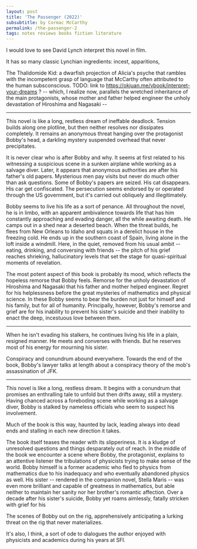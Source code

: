 ```yaml
---
layout: post
title: 'The Passenger (2022)'
subsubtitle: by Cormac McCarthy
permalink: /the-passenger-2
tags: notes reviews books fiction literature
---
```



I would love to see David Lynch interpret this novel in film.

It has so many classic Lynchian ingredients: incest, apparitions,

The Thalidomide Kid: a dwarfish projection of Alicia's psyche that rambles with the incompetent grasp of language that McCarthy often attributed to the human subsconscious.
TODO: link to https://okjuan.me/vbook/interpret-your-dreams ?
-- which, I realize now, parallels the wretched inheritance of the main protagonists, whose mother and father helped engineer the unholy devastation of Hiroshima and Nagasaki --

---

This novel is like a long, restless dream of ineffable deadlock.
Tension builds along one plotline, but then neither resolves nor dissipates completely.
It remains an anonymous threat hanging over the protagonist Bobby's head, a darkling mystery suspended overhead that never precipitates.

It is never clear who is after Bobby and why.
It seems at first related to his witnessing a suspicious scene in a sunken airplane while working as a salvage diver.
Later, it appears that anonymous authorities are after his father's old papers.
Mysterious men pay visits but never do much other than ask questions.
Some of Bobby's papers are seized.
His cat disappears.
His car get confiscated.
The persecution seems endorsed by or operated through the US government, but it's carried out obliquely and illegitimately.

Bobby seems to live his life as a sort of penance.
All throughout the novel, he is in limbo, with an apparent ambivalence towards life that has him constantly approaching and evading danger, all the while awaiting death.
He camps out in a shed near a deserted beach.
When the threat builds, he flees from New Orleans to Idaho and squats in a derelict house in the freezing cold.
He ends up in the southern coast of Spain, living alone in the loft inside a windmill.
Here, in the quiet, removed from his usual ambit -- eating, drinking, and conversing with friends -- the pitch of his grief reaches shrieking, hallucinatory levels that set the stage for quasi-spiritual moments of revelation.

The most potent aspect of this book is probably its mood, which reflects the hopeless remorse that Bobby feels.
Remorse for the unholy devastation of Hiroshima and Nagasaki that his father and mother helped engineer.
Regret for his helplessness before the great mysteries of mathematics and physical science.
In these Bobby seems to bear the burden not just for himself and his family, but for all of humanity.
Principally, however, Bobby's remorse and grief are for his inability to prevent his sister's suicide and their inability to enact the deep, incestuous love between them.

---

When he isn't evading his stalkers, he continues living his life in a plain, resigned manner.
He meets and converses with friends.
But he reserves most of his energy for mourning his sister.

Conspiracy and conundrum abound everywhere.
Towards the end of the book, Bobby's lawyer talks at length about a conspiracy theory of the mob's assassination of JFK.

---

This novel is like a long, restless dream.
It begins with a conundrum that promises an enthralling tale to unfold but then drifts away, still a mystery.
Having chanced across a foreboding scene while working as a salvage diver, Bobby is stalked by nameless officials who seem to suspect his involvement.

Much of the book is this way, haunted by lack, leading always into dead ends and stalling in each new direction it takes.


The book itself teases the reader with its slipperiness.
It is a kludge of unresolved questions and things desparately out of reach.
In the middle of the book we encounter a scene where Bobby, the protagonist, explains to an attentive listener the tribulations of physicists trying to make sense of the world.
Bobby himself is a former academic who fled to physics from mathematics due to his inadequacy and who eventually abandoned physics as well.
His sister -- rendered in the companion novel, Stella Maris -- was even more brilliant and capable of greatness in mathematics, but able neither to maintain her sanity nor her brother's romantic affection.
Over a decade after his sister's suicide, Bobby yet roams aimlessly, fatally stricken with grief for his

The scenes of Bobby out on the rig, apprehensively anticipating a lurking threat on the rig that never materializes.

It's also, I think, a sort of ode to dialogues the author enjoyed with physicists and academics during his years at SFI.